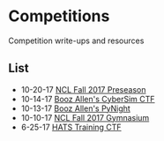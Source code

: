 # Competitions
Competition write-ups and resources

## List
- 10-20-17 [NCL Fall 2017 Preseason](/10-20-17:NCL-Fall-2017-Preseason)
- 10-14-17 [Booz Allen's CyberSim CTF](/10-14-17:CyberSim-CTF)
- 10-13-17 [Booz Allen's PyNight](/10-13-17:PyNight)
- 10-10-17 [NCL Fall 2017 Gymnasium](/10-10-17:NCL-Fall-2017-Gymnasium)
- 6-25-17 [HATS Training CTF](/6-24-17:HATS-Training-CTF/README.md)

